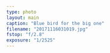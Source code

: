 ```yaml
---
type: photo
layout: main
caption: "Blue bird for the big one"
filename: "20171116031019.jpg"
fstop: "f/2.8"
exposure: "1/2525"
---
```

